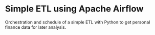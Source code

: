 # Simple ETL using Apache Airflow
Orchestration and schedule of a simple ETL with Python to get personal finance data for later analysis.
